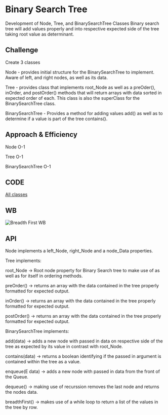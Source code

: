 


# Binary Search Tree
Development of Node, Tree, and BinarySearchTree Classes
Binary search tree will add values properly and into respective expected side of the tree taking root value as determinant.

## Challenge
Create 3 classes

Node - provides initial structure for the BinarySearchTree to implement. Aware of left, and right nodes, as well as its data.

Tree - provides class that implements root_Node as well as a preOder(), inOrder, and postOrder() methods that will return arrays with data sorted in expected order of each. This class is also the superClass for the BinarySearchTree class.

BinarySearchTree - Provides a method for adding values add() as well as to determine if a value is part of the tree contains().

## Approach & Efficiency

Node O-1

Tree O-1

BinarySearchTree O-1

## CODE
[All classes](/code401challenges/src/main/java/tree/)

## WB 
![Breadth First WB](/assets/breadthfirst.jpg)

## API
Node implements a left_Node, right_Node and a node_Data properties.

Tree implements:

root_Node -> Root node property for Binary Search tree to make use of as well as for itself in ordering methods.

preOrder() -> returns an array with the data contained in the tree properly formatted for expected output.

inOrder() -> returns an array with the data contained in the tree properly formatted for expected output.

postOrder() -> returns an array with the data contained in the tree properly formatted for expected output.

BinarySearchTree implements:

add(data) -> adds a new node with passed in data on respective side of the tree as expected by its value in contrast with root_Node.

contains(data) -> returns a boolean identifying if the passed in argument is contained within the tree as a value.


enqueue(E data) -> adds a new node with passed in data from the front of the Queue.

dequeue() -> making use of recurssion removes the last node and returns the nodes data. 

breadthFirst() -> makes use of a while loop to return a list of the values in the tree by row.